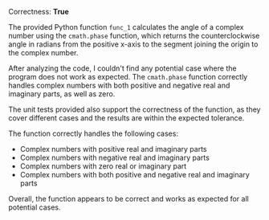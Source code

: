 Correctness: **True**

The provided Python function `func_1` calculates the angle of a complex number using the `cmath.phase` function, which returns the counterclockwise angle in radians from the positive x-axis to the segment joining the origin to the complex number. 

After analyzing the code, I couldn't find any potential case where the program does not work as expected. The `cmath.phase` function correctly handles complex numbers with both positive and negative real and imaginary parts, as well as zero.

The unit tests provided also support the correctness of the function, as they cover different cases and the results are within the expected tolerance.

The function correctly handles the following cases:
- Complex numbers with positive real and imaginary parts
- Complex numbers with negative real and imaginary parts
- Complex numbers with zero real or imaginary part
- Complex numbers with both positive and negative real and imaginary parts

Overall, the function appears to be correct and works as expected for all potential cases.